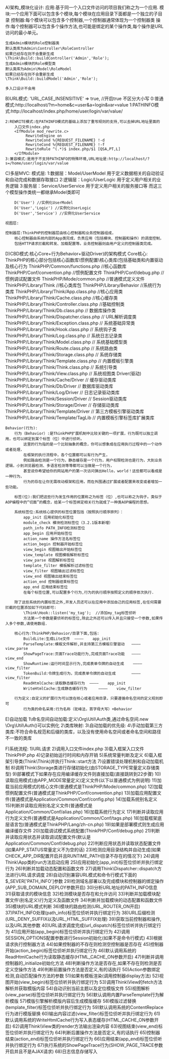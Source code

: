 
A)架构_模块化设计:
    应用:基于同一个入口文件访问的项目我们称之为一个应用.
    模块:一个应用下面可以包含多个模块,每个模块在应用目录下面都是一个独立的子目录
    控制器:每个模块可以包含多个控制器,一个控制器通常体现为一个控制器类
    操作:每个控制器可以包含多个操作方法,也可能是绑定的某个操作类,每个操作是URL访问的最小单元。

    生成Admin模块的Role控制器类
    默认类库为Admin\Controller\RoleController
    如果已经存在则不会重新生成
    \Think\Build::buildController('Admin','Role');
    生成Admin模块的Role模型类
    默认类库为Admin\Model\RoleModel
    如果已经存在则不会重新生成
    \Think\Build::buildModel('Admin','Role');

    多入口设计不会用

B)URL模式:
    'URL_CASE_INSENSITIVE'  =>  true, //开启true 不区分大小写
    0:普通模式:http://localhost/?m=home&c=user&a=login&var=value
    1:PATHINFO模式:http://localhost/index.php/home/user/login/var/value/

    2:REWRITE模式:在PATHINFO模式的基础上添加了重写规则的支持,可以去掉URL地址里面的
        入口文件index.php
        <IfModule mod_rewrite.c>
             RewriteEngine on
             RewriteCond %{REQUEST_FILENAME} !-d
             RewriteCond %{REQUEST_FILENAME} !-f
             RewriteRule ^(.*)$ index.php/$1 [QSA,PT,L]
        </IfModule>
    3:兼容模式:是用于不支持PATHINFO的特殊环境,URL地址是:http://localhost/?s=/home/user/login/var/value

C)多层MVC:
    模式层:
        1:数据层：Model/UserModel 用于定义数据相关的自动验证和自动完成和数据存取接口
        2:逻辑层：Logic/UserLogic 用于定义用户相关的业务逻辑
        3:服务层：Service/UserService 用于定义用户相关的服务接口等
            而这三个模型操作类统一都继承Model类即可

        D('User') //实例化UserModel
        D('User','Logic') //实例化UserLogic
        D('User','Service') //实例化UserService

    视图层:

    控制器层:ThinkPHP的控制器层由核心控制器和业务控制器组成，
        核心控制器由系统内部的App类完成，负责应用（包括模块、控制器和操作）的调度控制，
        包括HTTP请求拦截和转发、加载配置等。业务控制器则由用户定义的控制器类完成。

D)CBD模式:核心Core+行为Behavior+驱动Driver)的架构模式
    Core核心:
        ThinkPHP的核心部分包括核心函数库\惯例配置\核心类库(包括基础类和内置驱动及核心行为
        ThinkPHP/Common/functions.php   //核心函数库
        ThinkPHP/Conf/convention.php    //惯例配置文件
        ThinkPHP/Conf/debug.php         //惯例调试配置文件
        ThinkPHP/Mode/common.php        //普通模式定义文件
        ThinkPHP/Library/Think          //核心类库包
        ThinkPHP/Library/Behavior       //系统行为类库
        ThinkPHP/Library/Think/App.class.php    //核心应用类
        ThinkPHP/Library/Think/Cache.class.php    //核心缓存类
        ThinkPHP/Library/Think/Controller.class.php    //基础控制类
        ThinkPHP/Library/Think/Db.class.php // 数据库操作类
        ThinkPHP/Library/Think/Dispatcher.class.php // URL解析调度类
        ThinkPHP/Library/Think/Exception.class.php // 系统基础异常类
        ThinkPHP/Library/Think/Hook.class.php // 系统钩子类
        ThinkPHP/Library/Think/Log.class.php // 系统日志记录类
        ThinkPHP/Library/Think/Model.class.php // 系统基础模型类
        ThinkPHP/Library/Think/Route.class.php // 系统路由类
        ThinkPHP/Library/Think/Storage.class.php // 系统存储类
        ThinkPHP/Library/Think/Template.class.php // 内置模板引擎类
        ThinkPHP/Library/Think/Think.class.php // 系统引导类
        ThinkPHP/Library/Think/View.class.php // 系统视图类
    Driver(驱动)
        ThinkPHP/Library/Think/Cache/Driver // 缓存驱动类库
        ThinkPHP/Library/Think/Db/Driver // 数据库驱动类库
        ThinkPHP/Library/Think/Log/Driver // 日志记录驱动类库
        ThinkPHP/Library/Think/Session/Driver // Session驱动类库
        ThinkPHP/Library/Think/Storage/Driver // 存储驱动类库
        ThinkPHP/Library/Think/Template/Driver // 第三方模板引擎驱动类库
        ThinkPHP/Library/Think/Template/TagLib // 内置模板引擎标签库扩展类库

    Behavior(行为):
        行为（Behavior）:是ThinkPHP扩展机制中比较关键的一项扩展，行为既可以独立调用，也可以绑定到某个标签（位）中进行侦听。
            这里的行为指的是一个比较抽象的概念，你可以想象成在应用执行过程中的一个动作或者处理，
            在框架的执行流程中，各个位置都可以有行为产生，
            例如路由检测是一个行为，静态缓存是一个行为，用户权限检测也是行为，大到业务逻辑，小到浏览器检测、多语言检测等等都可以当做是一个行为，
            甚至说你希望给你的网站用户的第一次访问弹出Hello，world！这些都可以看成是一种行为，
            行为的存在让你无需改动框架和应用，而在外围通过扩展或者配置来改变或者增加一些功能。

        标签(位):我们把这些行为发生作用的位置称之为标签（位）,也可以称之为钩子。类似于AOP编程中的“切面”的概念，给某一个标签绑定相关行为就成了一种类AOP编程的思想。

        系统标签位:系统核心提供的标签位置包括（按照执行顺序排列）：
            app_init 应用初始化标签位
            module_check 模块检测标签位（3.2.1版本新增）
            path_info PATH_INFO检测标签位
            app_begin 应用开始标签位
            action_name 操作方法名标签位
            action_begin 控制器开始标签位
            view_begin 视图输出开始标签位
            view_template 视图模板解析标签位
            view_parse 视图解析标签位
            template_filter 模板解析过滤标签位
            view_filter 视图输出过滤标签位
            view_end 视图输出结束标签位
            action_end 控制器结束标签位
            app_end 应用结束标签位
            在每个标签位置,可以配置多个行为,行为的执行顺序按照定义的顺序依次执行.

        除了这些系统的内置标签之外,开发人员还可以在应用中添加自己的应用标签,在任何需要拦截的位置添加如下代码即可:
            \Think\Hook::listen('my_tag');  //添加my_tag标签侦听
            方法第一个参数是要侦听的标签位,除此之外还可以传入并且只接受一个参数,如果传入多个参数,请使用数组.

        核心行为:ThinkPHP/Behavior/目录下面,包括:
            BuildLite:生成Lite文件  ————    app_init
            ParseTemplate:模板文件解析,并支持第三方模板引擎驱动   ————    view_parse
            ShowPageTrace:页面Trace功能行为,完成页面Trace功能   ————    view_end
            ShowRuntime:运行时间显示行为,完成表单令牌的自动生成    ————    view_filter
            TokenBuild:令牌生成行为，完成表单令牌的自动生成	    ————    view_filter
            ReadHtmlCache:读取静态缓存行为  ————    app_init
            WriteHtmlCache:生成静态缓存行为     ————    view_filter

        行为定义:自定义的扩展行为可以放在核心或者应用目录，只要遵循命名空间的定义规则即可
            行为类的命名采用:行为名称（驼峰法，首字母大写）+Behavior

E)自动加载
    1\命名空间自动加载:定义\Org\Util\Auth类,通过命名空间.new \Org\Util\Auth()可以实例化
    2\类库映射:
    3\自动加载的优先级:
    4\手动加载第三方类库:不符合命名规范和后缀的类库，以及没有使用命名空间或者命名空间和路径不一致的类库

F)系统流程:
   1)URL请求
   2)调用入口文件index.php
   3)载入框架入口文件ThinkPHP.php
   4)记录初始运行时间和内存开销
   5)系统常量判断及定义
   6)载入框架引导类(Think\Think)并执行Think::start方法
   7)设置错误处理机制和自动加载机制
   8)调用Think\Storage类进行存储初始化(由STORAGE_TYPE常量定义存储类型)
   9)部署模式下如果存在应用编译缓存文件则直接加载(直接跳转到22步骤)
   10)读取应用模式(由APP_MODE常量定义)定义文件(以下以普通模式为例说明)
   11)加载当前应用模式的核心文件(普通模式是ThinkPHP/Mode/common.php)
   12)加载惯例配置文件(普通模式是ThinkPHP/Conf/convention.php)
   13)加载应用配置文件(普通模式是Application/Common/Conf/config.php)
   14)加载系统别名定义
   15)判断并读取应用别名定义文件(普通模式是Application/Common/Conf/alias.php)
   16)加载系统行为定义
   17)判断并读取应用行为定义文件(普通模式是Application/Common/Conf/tags.php)
   18)加载框架底层语言包(普通模式是ThinkPHP/Lang/zh-cn.php)
   19)如果是部署模式则生成应用编译缓存文件
   20)加载调试模式系统配置(ThinkPHP/Conf/debug.php)
   21)判断并读取应用状态并读取调试配置文件(默认是Application/Common/Conf/debug.php)
   22)判断应用状态并读取状态配置文件(如果APP_STATUS常量定义不为空的话)
   23)检测应用目录结构并自动生成(如果CHECK_APP_DIR配置开启并且RUNTIME_PATH目录不存在的情况下)
   24)调用Think\App类的run方法启动应用
   25)应用初始化(app_init)标签位侦听并执行绑定行为
   26)判断并加载动态配置和函数文件
   27)调用Think\Dispatcher::dispatch方法进行URL请求调度
   28)自动识别兼容URL模式和命令行模式下面的$_SEVER['PATH_INFO']参数
   29)检测域名部署以及完成模块和控制器的绑定操作(APP_SUB_DOMAIN_DEPLOY参数开启)
   30)分析URL地址的PATH_INFO信息
   31)获取请求的模块信息
   32)检测模块是否存在和允许访问
   33)判断并加载模块配置文件\别名定义\行为定义及函数文件
   34)判断并加载模块的动态配置和函数文件
   35)模块的URL模式判断
   36)模块的路由检测(URL_ROUTER_ON开启)
   37)PATH_INFO处理(path_info)标签位侦听并执行绑定行为
   38)URL后缀检测(URL_DENY_SUFFIX以及URL_HTML_SUFFIX处理)
   39)获取当前控制器和操作,以及URL其他参数
   40)URL请求调度完成(url_dispatch)标签位侦听并执行绑定行为
   41)应用开始(app_begin)标签位侦听并执行绑定行为
   42)调用SESSION_OPTIONS配置参数进行Session初始化(如果不是命令行模式)
   43)根据请求执行控制器方法
   44)如果控制器的不存在则检测空控制器是否存在
   45)控制器开始(action_begin)标签位侦听并执行绑定行为
   46)默认调用系统的ReadHtmlCache行为读取静态缓存(HTML_CACHE_ON参数开启)
   47)判断并调用控制器的_initialize初始化方法
   48)判断操作方法是否存在,如果不存在则检测是否定义空操作方法
   49)判断前置操作方法是否定义,有的话执行
   50)Action参数绑定检测,自动匹配操作方法的参数
   51)如果有模板渲染(调用控制器display方法)
   52)视图开始(view_begin)标签位侦听并执行绑定行为
   53)调用Think\View的fetch方法解析并获取模版内容
   54)自动识别当前主题以及定位模版文件
   55)视图解析(view_parse)标签位侦听并执行绑定行为
   56)默认调用内置ParseTemplate行为解析模版
   57)模版引擎解析模版内容后生成模版缓存
   58)模版过滤替换(template_filter)标签位侦听并执行绑定行为
   59)默认调用系统的ContentReplace行为进行模版替换
   60)输出内容过滤(view_filter)标签位侦听并执行绑定行为
   61)默认调用系统的WriteHtmlCache行为写入表态缓存(HTML_CACHE_ON参数开启)
   62)调用Think\View类的render方法输出渲染内容
   63)视图结束(view_end)标签位侦听并执行绑定行为
   64)判断后置操作方法是否定义,有的话执行
   65)控制器结束(action_end)标签位侦听并执行绑定行为
   66)应用结束(app_end)标签位侦听并执行绑定行为
   67)执行系统的ShowPageTrace行为(SHOW_PAGE_TRACE参数开启并且不是AJAX请求)
   68)日志信息存储写入






